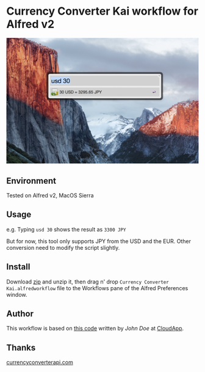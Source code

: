 Currency Converter Kai workflow for Alfred v2
====

![screenshot](./cc_screenshot.png)

## Environment

Tested on Alfred v2, MacOS Sierra

## Usage

e.g. Typing `usd 30` shows the result as `3300 JPY`

But for now,  this tool only supports JPY from the USD and the EUR. Other conversion need to modify the script slightly.

## Install

Download [zip](https://github.com/gnrr/Currency_Converter_for_Alfred_v2/releases) and unzip it, then drag n' drop `Currency Converter Kai.alfredworkflow` file to the Workflows pane of the Alfred Preferences window.

## Author

This workflow is based on [this code](http://cl.ly/MBJ8) written by _John Doe_ at [CloudApp](https://www.getcloudapp.com/).


## Thanks

[currencyconverterapi.com](https://free.currencyconverterapi.com/)

